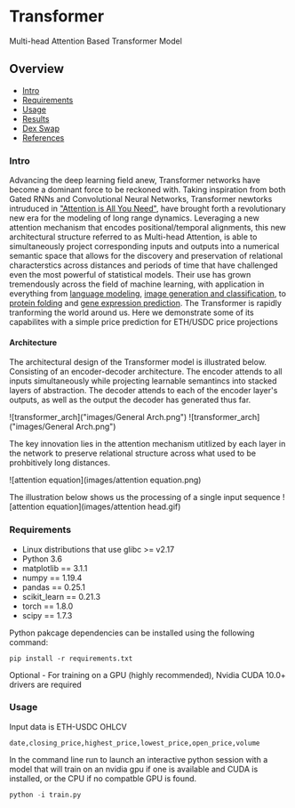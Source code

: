 # Transformer
Multi-head Attention Based Transformer Model

## Overview
  * [Intro](#intro)
  * [Requirements](#requirements)
  * [Usage](#usage)
  * [Results](#results)
  * [Dex Swap](#dexswap)
  * [References](#references)


### Intro
  Advancing the deep learning field anew, Transformer networks have become a dominant force to be reckoned with. Taking inspiration from both Gated RNNs and Convolutional Neural Networks, Transformer newtorks intruduced in ["Attention is All You Need"](https://arxiv.org/abs/1706.03762), have brought forth a revolutionary new era for the modeling of long range dynamics. Leveraging a new attention mechanism that encodes positional/temporal alignments, this new architectural structure referred to as Multi-head Attention, is able to simultaneously project corresponding inputs and outputs into a numerical semantic space that allows for the discovery and preservation of relational characterstics across distances and periods of time that have challenged even the most powerful of statistical models. Their use has grown tremendously across the field of machine learning, with application in everything from [language modeling](https://arxiv.org/pdf/1810.04805.pdf), [image generation and classification](https://arxiv.org/pdf/2010.11929.pdf), to [protein folding](https://www.nature.com/articles/d41586-021-03499-y?error=cookies_not_supported&code=80a3df6a-6a29-4845-acb6-1aa735d6e8aa) and [gene expression prediction](https://www.deepmind.com/blog/predicting-gene-expression-with-ai). The Transformer is rapidly tranforming the world around us. Here we demonstrate some of its capabilites with a simple price prediction for ETH/USDC price projections


#### Architecture
The architectural design of the Transformer model is illustrated below. Consisting of an encoder-decoder architecture. The encoder attends to all inputs simultaneously while projecting learnable semantincs into stacked layers of abstraction. The decoder attends to each of the encoder layer's outputs, as well as the output the decoder has generated thus far.

![transformer_arch]("images/General Arch.png")
![transformer_arch]("images/General Arch.png")

The key innovation lies in the attention mechanism utitlized by each layer in the network to preserve relational structure across what used to be prohbitively long distances.

![attention equation](images/attention equation.png)

The illustration below shows us the processing of a single input sequence
![attention equation](images/attention head.gif)


### Requirements
  * Linux distributions that use glibc >= v2.17
  * Python 3.6
  * matplotlib == 3.1.1
  * numpy == 1.19.4
  * pandas == 0.25.1
  * scikit_learn == 0.21.3
  * torch == 1.8.0
  * scipy == 1.7.3


Python pakcage dependencies can be installed using the following command:
```
pip install -r requirements.txt
```
Optional - For training on a GPU (highly recommended), Nvidia CUDA 10.0+ drivers are required

### Usage

Input data is ETH-USDC OHLCV

```
date,closing_price,highest_price,lowest_price,open_price,volume
```

In the command line run to launch an interactive python session with a model that will train on an nvidia gpu if one is available and CUDA is installed, or the CPU if no compatble GPU is found.

```python
python -i train.py
```
